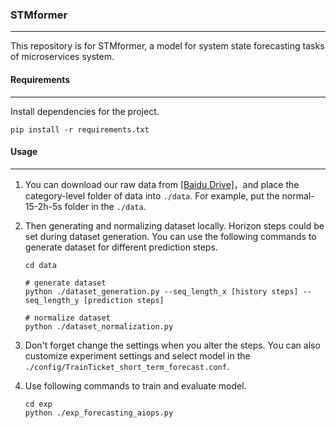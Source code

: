### STMformer

---

This repository is for STMformer, a model for system state forecasting tasks of microservices system. 

#### Requirements

---

Install dependencies for the project.

```shell
pip install -r requirements.txt
```

#### Usage

---

1. You can download our raw data from [[Baidu Drive]]()，and place the category-level folder of data into ```./data```. For example, put the normal-15-2h-5s folder in the ```./data```.

2. Then generating and normalizing dataset locally. Horizon steps could be set during dataset generation. You can use the following commands to generate dataset for different prediction steps.

   ```shell
   cd data
   
   # generate dataset
   python ./dataset_generation.py --seq_length_x [history steps] --seq_length_y [prediction steps]
   
   # normalize dataset
   python ./dataset_normalization.py
   ```

3. Don't forget change the settings when you alter the steps. You can also customize experiment settings and select model in the ```./config/TrainTicket_short_term_forecast.conf```.

4. Use following commands to train and evaluate model.  

   ```shell
   cd exp
   python ./exp_forecasting_aiops.py
   ```

   
